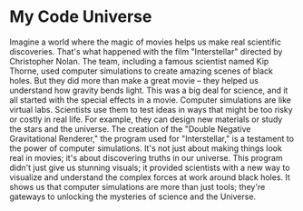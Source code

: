 # My Code Universe

Imagine a world where the magic of movies helps us make real scientific discoveries. That's what happened with the film "Interstellar" directed by Christopher Nolan. The team, including a famous scientist named Kip Thorne, used computer simulations to create amazing scenes of black holes. But they did more than make a great movie – they helped us understand how gravity bends light. This was a big deal for science, and it all started with the special effects in a movie. Computer simulations are like virtual labs. Scientists use them to test ideas in ways that might be too risky or costly in real life. For example, they can design new materials or study the stars and the universe. The creation of the "Double Negative Gravitational Renderer," the program used for "Interstellar," is a testament to the power of computer simulations. It's not just about making things look real in movies; it's about discovering truths in our universe. This program didn't just give us stunning visuals; it provided scientists with a new way to visualize and understand the complex forces at work around black holes. It shows us that computer simulations are more than just tools; they're gateways to unlocking the mysteries of science and the Universe.

```{tableofcontents}
```